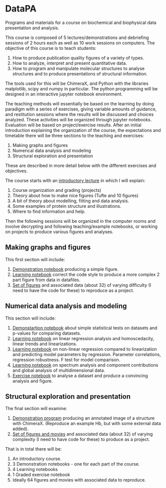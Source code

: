 # DataPA
Programs and materials for a course on biochemical and biophysical data
presentation and analysis.

This course is composed of 5 lectures/demonstrations and debriefing sessions
of 2 hours each as well as 10 work sessions on computers.
The objective of this course is to teach students:
1. How to produce publication quality figures of a variety of types.
2. How to analyze, interpret and present quantitative data.
3. How to program and manipulate molecular structures to analyse structures and
to produce presentations of structural information.

The tools used for this will be ChimeraX, and Python with the libraries
matplotlib, scipy and numpy in particular. The python programming will be
designed in an interactive jupyter notebook environment.

The teaching methods will essentially be based on the learning by doing paradigm
with a series of exercises, giving variable amounts of guidance, and restitution
sessions where the results will be discussed and choices analyzed.
These activities will be organized through jupyter notebooks.
Evaluation will be based on project/exercise results.
After an initial introduction explaining the organization of the course, the
expectations and timetable there will be three sections to the teaching and
exercises:
1. Making graphs and figures
2. Numerical data analysis and modeling
3. Structural exploration and presentation

These are described in more detail below with the different exercises and
objectives.

The course starts with an [introductory lecture](Introduction.pdf) in which I will explain:
1. Course organization and grading (projects)
2. Theory about how to make nice figures (Tufte and 10 figures)
3. A bit of theory about modelling, fitting and data analysis.
4. Some examples of protein structure and illustrations.
5. Where to find information and help.

Then the following sessions will be organized in the computer rooms and involve
decrypting and following teaching/example notebooks, or working on projects to
produce various figures and analyses.

## Making graphs and figures
This first section will include:
1. [Demonstration notebook](Figure1.ipynb) producing a simple figure.
2. [Learning notebook](Figure2.ipynb) correct the code style to produce a more
   complex 2 part figure from data in datafiles.
3. [Set of figures](Figures.pdf) and associated data (about 32) of varying
   difficulty (I need to have the code for these) to reproduce as a project.

## Numerical data analysis and modeling
This section will include:
1. [Demonstartion notebook](Analysis1.ipynb) about simple statistical tests on
   datasets and p-values for comparing datasets.
2. [Learning notebook](Analysis2.ipynb) on linear regression analysis and
   homoscedacity, linear trends and linearizations.
3. [Learning notebook](Analysis3.ipynb) on non-linear regression compared to
   linearization and predicting model parameters by regression. Parameter
   correlations, regression robustness. F test for model comparison.
4. [Learning notebook](Analysis4.ipynb) on spectrum analysis and component
   contributions and global analysis of multidimensional data.
5. [Exercise notebook](Analysis5.ipynb) to analyse a dataset and produce a
   convincing analysis and figure.

## Structural exploration and presentation
The final section will examine:
1. [Demonstration program](Structure1.ipynb) producing an annotated image of a
   structure with ChimeraX. (Reproduce an example Hb, but with some external
   data added).
2. [Set of figures and movies](Structures.pdf) and associated data (about 32)
   of varying complexity (I need to have code for these) to produce as a project.

That is in total there will be:
1. An introductory course.
2. 3 Demonstration notebooks - one for each part of the course.
3. 4 Learning notebooks
4. 1 Graded exercise notebook
5. Ideally 64 figures and movies with associated data to reproduce.
